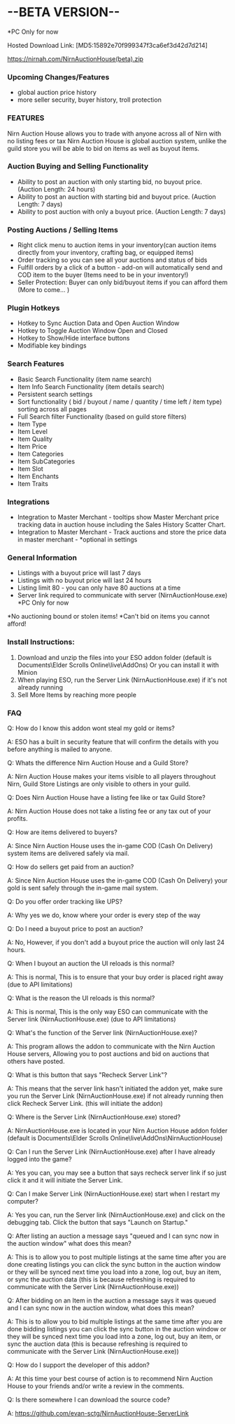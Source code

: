 # --BETA VERSION--
*PC Only for now


Hosted Download Link: [MD5:15892e70f999347f3ca6ef3d42d7d214]

https://nirnah.com/NirnAuctionHouse(beta).zip



### Upcoming Changes/Features 
- global auction price history
- more seller security, buyer history, troll protection

### FEATURES 
Nirn Auction House allows you to trade with anyone across all of Nirn with no listing fees or tax
Nirn Auction House is global auction system, unlike the guild store you will be able to bid on items as well as buyout items.


### Auction Buying and Selling Functionality 

- Ability to post an auction with only starting bid, no buyout price. (Auction Length: 24 hours)
- Ability to post an auction with starting bid and buyout price. (Auction Length: 7 days)
- Ability to post auction with only a buyout price. (Auction Length: 7 days)

### Posting Auctions / Selling Items 

- Right click menu to auction items in your inventory(can auction items directly from your inventory, crafting bag, or equipped items)
- Order tracking so you can see all your auctions and status of bids
- Fulfill orders by a click of a button - add-on will automatically send and COD item to the buyer (Items need to be in your inventory!)
- Seller Protection: Buyer can only bid/buyout items if you can afford them (More to come... )

### Plugin Hotkeys 

- Hotkey to Sync Auction Data and Open Auction Window
- Hotkey to Toggle Auction Window Open and Closed
- Hotkey to Show/Hide interface buttons
- Modifiable key bindings 

### Search Features 

- Basic Search Functionality (item name search)
- Item Info Search Functionality (item details search)
- Persistent search settings
- Sort functionality ( bid / buyout / name / quantity / time left / item type) sorting across all pages
- Full Search filter Functionality (based on guild store filters)
- Item Type
- Item Level
- Item Quality
- Item Price
- Item Categories
- Item SubCategories
- Item Slot
- Item Enchants
- Item Traits

### Integrations 

- Integration to Master Merchant - tooltips show Master Merchant price tracking data in auction house including the Sales History Scatter Chart.
- Integration to Master Merchant - Track auctions and store the price data in master merchant - *optional in settings


### General Information 

- Listings with a buyout price will last 7 days
- Listings with no buyout price will last 24 hours
- Listing limit 80 - you can only have 80 auctions at a time
- Server link required to communicate with server (NirnAuctionHouse.exe) *PC Only for now

*No auctioning bound or stolen items!
*Can't bid on items you cannot afford!


### Install Instructions: 

1. Download and unzip the files into your ESO addon folder (default is Documents\Elder Scrolls Online\live\AddOns) Or you can install it with Minion
2. When playing ESO, run the Server Link (NirnAuctionHouse.exe) if it's not already running 
3. Sell More Items by reaching more people



### FAQ


Q: How do I know this addon wont steal my gold or items?

A: ESO has a built in security feature that will confirm the details with you before anything is mailed to anyone.


Q: Whats the difference Nirn Auction House and a Guild Store?

A: Nirn Auction House makes your items visible to all players throughout Nirn, Guild Store Listings are only visible to others in your guild.


Q: Does Nirn Auction House have a listing fee like or tax Guild Store?

A: Nirn Auction House does not take a listing fee or any tax out of your profits.


Q: How are items delivered to buyers?

A: Since Nirn Auction House uses the in-game COD (Cash On Delivery) system items are delivered safely via mail.


Q: How do sellers get paid from an auction?

A: Since Nirn Auction House uses the in-game COD (Cash On Delivery) your gold is sent safely through the in-game mail system.


Q: Do you offer order tracking like UPS?

A: Why yes we do, know where your order is every step of the way


Q: Do I need a buyout price to post an auction?

A: No, However, if you don't add a buyout price the auction will only last 24 hours.


Q: When I buyout an auction the UI reloads is this normal?

A: This is normal, This is to ensure that your buy order is placed right away (due to API limitations)


Q: What is the reason the UI reloads is this normal?

A: This is normal, This is the only way ESO can communicate with the Server link (NirnAuctionHouse.exe) (due to API limitations)


Q: What's the function of the Server link (NirnAuctionHouse.exe)?

A: This program allows the addon to communicate with the Nirn Auction House servers, Allowing you to post auctions and bid on auctions that others have posted.


Q: What is this button that says "Recheck Server Link"?

A: This means that the server link hasn't initiated the addon yet, make sure you run the Server Link (NirnAuctionHouse.exe) if not already running then click Recheck Server Link. (this will initiate the addon)


Q: Where is the Server Link (NirnAuctionHouse.exe) stored?

A: NirnAuctionHouse.exe is located in your Nirn Auction House addon folder (default is Documents\Elder Scrolls Online\live\AddOns\NirnAuctionHouse)


Q: Can I run the Server Link (NirnAuctionHouse.exe) after I have already logged into the game?

A: Yes you can, you may see a button that says recheck server link if so just click it and it will initiate the Server Link.


Q: Can I make Server Link (NirnAuctionHouse.exe) start when I restart my computer?

A: Yes you can, run the Server link (NirnAuctionHouse.exe) and click on the debugging tab. Click the button that says "Launch on Startup."


Q: After listing an auction a message says "queued and I can sync now in the auction window" what does this mean?

A: This is to allow you to post multiple listings at the same time after you are done creating listings you can click the sync button in the auction window or they will be synced next time you load into a zone, log out, buy an item, or sync the auction data (this is because refreshing is required to communicate with the Server Link (NirnAuctionHouse.exe))


Q: After bidding on an Item in the auction a message says it was queued and I can sync now in the auction window, what does this mean?

A: This is to allow you to bid multiple listings at the same time after you are done bidding listings you can click the sync button in the auction window or they will be synced next time you load into a zone, log out, buy an item, or sync the auction data (this is because refreshing is required to communicate with the Server Link (NirnAuctionHouse.exe))


Q: How do I support the developer of this addon?

A: At this time your best course of action is to recommend Nirn Auction House to your friends and/or write a review in the comments.


Q: Is there somewhere I can download the source code?

A: https://github.com/evan-sctg/NirnAuctionHouse-ServerLink
